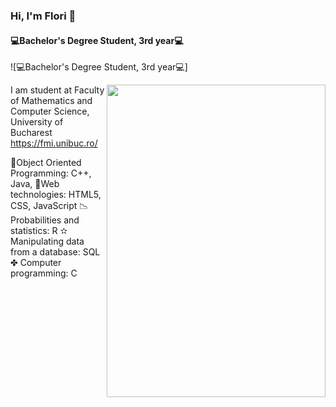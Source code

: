 ### Hi, I'm Flori 👋
#### 💻Bachelor's Degree Student, 3rd year💻
![💻Bachelor's Degree Student, 3rd year💻]

<img src = "https://pbs.twimg.com/profile_images/795713752305909760/kWpOyDhW.jpg" width="350" height="500" align="right"/> 

I am student at Faculty of Mathematics and Computer Science, University of Bucharest https://fmi.unibuc.ro/

💎Object Oriented Programming: C++, Java,
🎀Web technologies: HTML5, CSS, JavaScript
📉 Probabilities and statistics: R
✫ Manipulating data from a database: SQL
✤ Computer programming: C






